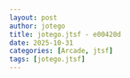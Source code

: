 ```yaml
---
layout: post
author: jotego
title: jotego.jtsf - e00420d
date: 2025-10-31
categories: [Arcade, jtsf]
tags: [jotego.jtsf]
---
```


